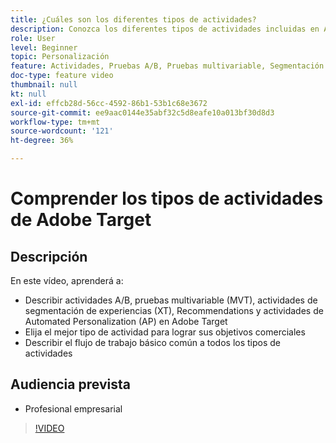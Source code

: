 ```yaml
---
title: ¿Cuáles son los diferentes tipos de actividades?
description: Conozca los diferentes tipos de actividades incluidas en Adobe Target y cómo pueden ayudarle a lograr sus objetivos. Vea este vídeo para conocer los conceptos básicos de las actividades A/B, las pruebas multivariable (MVT), las actividades de direccionamiento de experiencias (XT), Recommendations y las actividades de Automated Personalization (AP).
role: User
level: Beginner
topic: Personalización
feature: Actividades, Pruebas A/B, Pruebas multivariable, Segmentación de experiencias, Recommendations, Automated Personalization, Compositor de experiencias visuales (VEC)
doc-type: feature video
thumbnail: null
kt: null
exl-id: effcb28d-56cc-4592-86b1-53b1c68e3672
source-git-commit: ee9aac0144e35abf32c5d8eafe10a013bf30d8d3
workflow-type: tm+mt
source-wordcount: '121'
ht-degree: 36%

---
```


# Comprender los tipos de actividades de Adobe Target

## Descripción

En este vídeo, aprenderá a:

* Describir actividades A/B, pruebas multivariable (MVT), actividades de segmentación de experiencias (XT), Recommendations y actividades de Automated Personalization (AP) en Adobe Target
* Elija el mejor tipo de actividad para lograr sus objetivos comerciales
* Describir el flujo de trabajo básico común a todos los tipos de actividades

## Audiencia prevista

* Profesional empresarial

>[!VIDEO](https://video.tv.adobe.com/v/17386/?quality=12)
